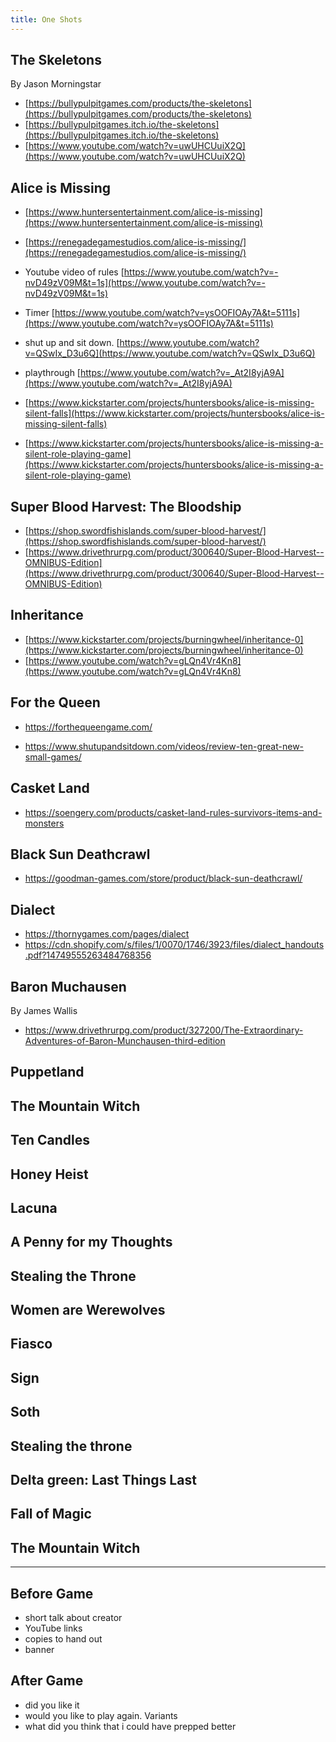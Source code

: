 ```yaml
---
title: One Shots
---
```


## The Skeletons

By Jason Morningstar

- [https://bullypulpitgames.com/products/the-skeletons](https://bullypulpitgames.com/products/the-skeletons)
- [https://bullypulpitgames.itch.io/the-skeletons](https://bullypulpitgames.itch.io/the-skeletons)
- [https://www.youtube.com/watch?v=uwUHCUuiX2Q](https://www.youtube.com/watch?v=uwUHCUuiX2Q)

## Alice is Missing

- [https://www.huntersentertainment.com/alice-is-missing](https://www.huntersentertainment.com/alice-is-missing)
- [https://renegadegamestudios.com/alice-is-missing/](https://renegadegamestudios.com/alice-is-missing/)
- Youtube video of rules [https://www.youtube.com/watch?v=-nvD49zV09M&t=1s](https://www.youtube.com/watch?v=-nvD49zV09M&t=1s)
- Timer  [https://www.youtube.com/watch?v=ysOOFIOAy7A&t=5111s](https://www.youtube.com/watch?v=ysOOFIOAy7A&t=5111s)
- shut up and sit down. [https://www.youtube.com/watch?v=QSwIx_D3u6Q](https://www.youtube.com/watch?v=QSwIx_D3u6Q)
- playthrough [https://www.youtube.com/watch?v=_At2I8yjA9A](https://www.youtube.com/watch?v=_At2I8yjA9A)
- [https://www.kickstarter.com/projects/huntersbooks/alice-is-missing-silent-falls](https://www.kickstarter.com/projects/huntersbooks/alice-is-missing-silent-falls)

- [https://www.kickstarter.com/projects/huntersbooks/alice-is-missing-a-silent-role-playing-game](https://www.kickstarter.com/projects/huntersbooks/alice-is-missing-a-silent-role-playing-game)


## Super Blood Harvest: The Bloodship

- [https://shop.swordfishislands.com/super-blood-harvest/](https://shop.swordfishislands.com/super-blood-harvest/)
- [https://www.drivethrurpg.com/product/300640/Super-Blood-Harvest--OMNIBUS-Edition](https://www.drivethrurpg.com/product/300640/Super-Blood-Harvest--OMNIBUS-Edition)


## Inheritance

- [https://www.kickstarter.com/projects/burningwheel/inheritance-0](https://www.kickstarter.com/projects/burningwheel/inheritance-0)
- [https://www.youtube.com/watch?v=gLQn4Vr4Kn8](https://www.youtube.com/watch?v=gLQn4Vr4Kn8)

## For the Queen

- https://forthequeengame.com/

- https://www.shutupandsitdown.com/videos/review-ten-great-new-small-games/

## Casket Land

- https://soengery.com/products/casket-land-rules-survivors-items-and-monsters

## Black Sun Deathcrawl

- https://goodman-games.com/store/product/black-sun-deathcrawl/

## Dialect

- https://thornygames.com/pages/dialect
- https://cdn.shopify.com/s/files/1/0070/1746/3923/files/dialect_handouts.pdf?14749555263484768356

## Baron Muchausen

By James Wallis

- https://www.drivethrurpg.com/product/327200/The-Extraordinary-Adventures-of-Baron-Munchausen-third-edition

## Puppetland

## The Mountain Witch	

## Ten Candles

## Honey Heist

## Lacuna

## A Penny for my Thoughts

## Stealing the Throne

## Women are Werewolves

## Fiasco

## Sign

## Soth

## Stealing the throne

## Delta green: Last Things Last

## Fall of Magic

## The Mountain Witch

---

## Before Game

- short talk about creator
- YouTube links
- copies to hand out
- banner

## After Game 

- did you like it
- would you like to play again. Variants
- what did you think that i could have prepped better
